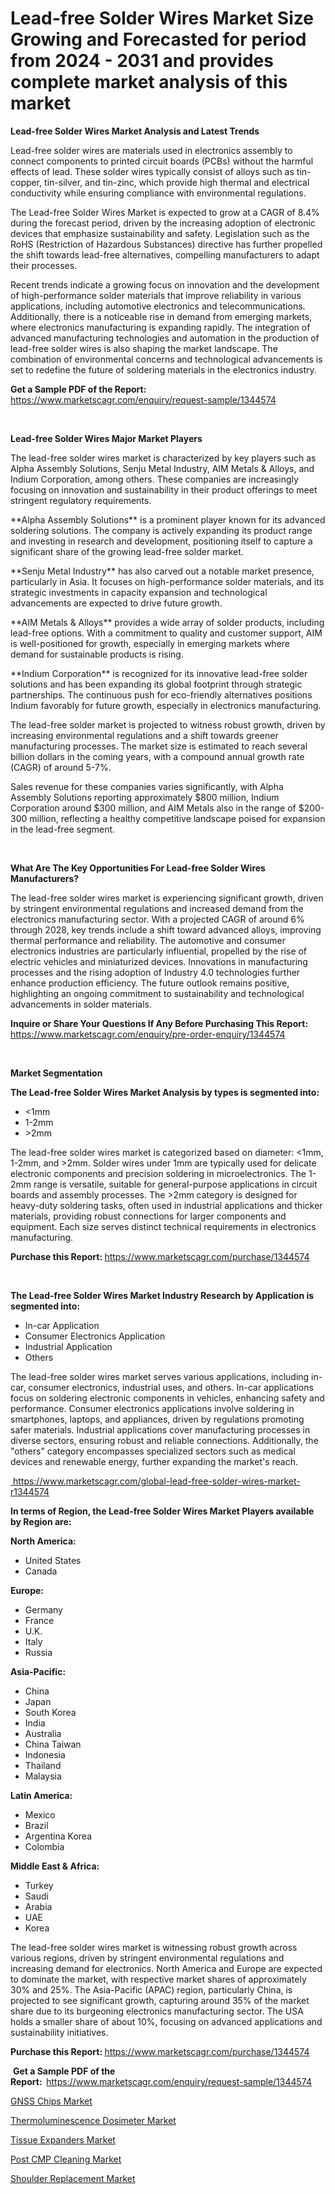 <p><h1>Lead-free Solder Wires Market Size Growing and Forecasted for period from 2024 - 2031 and provides complete market analysis of this market</h1></p><p><strong>Lead-free Solder Wires Market Analysis and Latest Trends</strong></p>
<p><p>Lead-free solder wires are materials used in electronics assembly to connect components to printed circuit boards (PCBs) without the harmful effects of lead. These solder wires typically consist of alloys such as tin-copper, tin-silver, and tin-zinc, which provide high thermal and electrical conductivity while ensuring compliance with environmental regulations.</p><p>The Lead-free Solder Wires Market is expected to grow at a CAGR of 8.4% during the forecast period, driven by the increasing adoption of electronic devices that emphasize sustainability and safety. Legislation such as the RoHS (Restriction of Hazardous Substances) directive has further propelled the shift towards lead-free alternatives, compelling manufacturers to adapt their processes.</p><p>Recent trends indicate a growing focus on innovation and the development of high-performance solder materials that improve reliability in various applications, including automotive electronics and telecommunications. Additionally, there is a noticeable rise in demand from emerging markets, where electronics manufacturing is expanding rapidly. The integration of advanced manufacturing technologies and automation in the production of lead-free solder wires is also shaping the market landscape. The combination of environmental concerns and technological advancements is set to redefine the future of soldering materials in the electronics industry.</p></p>
<p><strong>Get a Sample PDF of the Report:&nbsp;</strong> <a href="https://www.marketscagr.com/enquiry/request-sample/1344574?utm_campaign=1259&utm_medium=2&utm_source=Github&utm_content=ia&utm_term=30092024&utm_id=lead-free-solder-wires">https://www.marketscagr.com/enquiry/request-sample/1344574</a></p>
<p>&nbsp;</p>
<p><strong>Lead-free Solder Wires Major Market Players</strong></p>
<p><p>The lead-free solder wires market is characterized by key players such as Alpha Assembly Solutions, Senju Metal Industry, AIM Metals & Alloys, and Indium Corporation, among others. These companies are increasingly focusing on innovation and sustainability in their product offerings to meet stringent regulatory requirements.</p><p>**Alpha Assembly Solutions** is a prominent player known for its advanced soldering solutions. The company is actively expanding its product range and investing in research and development, positioning itself to capture a significant share of the growing lead-free solder market. </p><p>**Senju Metal Industry** has also carved out a notable market presence, particularly in Asia. It focuses on high-performance solder materials, and its strategic investments in capacity expansion and technological advancements are expected to drive future growth. </p><p>**AIM Metals & Alloys** provides a wide array of solder products, including lead-free options. With a commitment to quality and customer support, AIM is well-positioned for growth, especially in emerging markets where demand for sustainable products is rising.</p><p>**Indium Corporation** is recognized for its innovative lead-free solder solutions and has been expanding its global footprint through strategic partnerships. The continuous push for eco-friendly alternatives positions Indium favorably for future growth, especially in electronics manufacturing.</p><p>The lead-free solder market is projected to witness robust growth, driven by increasing environmental regulations and a shift towards greener manufacturing processes. The market size is estimated to reach several billion dollars in the coming years, with a compound annual growth rate (CAGR) of around 5-7%.</p><p>Sales revenue for these companies varies significantly, with Alpha Assembly Solutions reporting approximately $800 million, Indium Corporation around $300 million, and AIM Metals also in the range of $200-300 million, reflecting a healthy competitive landscape poised for expansion in the lead-free segment.</p></p>
<p>&nbsp;</p>
<p><strong>What Are The Key Opportunities For Lead-free Solder Wires Manufacturers?</strong></p>
<p><p>The lead-free solder wires market is experiencing significant growth, driven by stringent environmental regulations and increased demand from the electronics manufacturing sector. With a projected CAGR of around 6% through 2028, key trends include a shift toward advanced alloys, improving thermal performance and reliability. The automotive and consumer electronics industries are particularly influential, propelled by the rise of electric vehicles and miniaturized devices. Innovations in manufacturing processes and the rising adoption of Industry 4.0 technologies further enhance production efficiency. The future outlook remains positive, highlighting an ongoing commitment to sustainability and technological advancements in solder materials.</p></p>
<p><strong>Inquire or Share Your Questions If Any Before Purchasing This Report:</strong> <a href="https://www.marketscagr.com/enquiry/pre-order-enquiry/1344574?utm_campaign=1259&utm_medium=2&utm_source=Github&utm_content=ia&utm_term=30092024&utm_id=lead-free-solder-wires">https://www.marketscagr.com/enquiry/pre-order-enquiry/1344574</a></p>
<p>&nbsp;</p>
<p><strong>Market Segmentation</strong></p>
<p><strong>The Lead-free Solder Wires Market Analysis by types is segmented into:</strong></p>
<p><ul><li><1mm</li><li>1-2mm</li><li>>2mm</li></ul></p>
<p><p>The lead-free solder wires market is categorized based on diameter: <1mm, 1-2mm, and >2mm. Solder wires under 1mm are typically used for delicate electronic components and precision soldering in microelectronics. The 1-2mm range is versatile, suitable for general-purpose applications in circuit boards and assembly processes. The >2mm category is designed for heavy-duty soldering tasks, often used in industrial applications and thicker materials, providing robust connections for larger components and equipment. Each size serves distinct technical requirements in electronics manufacturing.</p></p>
<p><strong>Purchase this Report:&nbsp;</strong><a href="https://www.marketscagr.com/purchase/1344574?utm_campaign=1259&utm_medium=2&utm_source=Github&utm_content=ia&utm_term=30092024&utm_id=lead-free-solder-wires">https://www.marketscagr.com/purchase/1344574</a></p>
<p>&nbsp;</p>
<p><strong>The Lead-free Solder Wires Market Industry Research by Application is segmented into:</strong></p>
<p><ul><li>In-car Application</li><li>Consumer Electronics Application</li><li>Industrial Application</li><li>Others</li></ul></p>
<p><p>The lead-free solder wires market serves various applications, including in-car, consumer electronics, industrial uses, and others. In-car applications focus on soldering electronic components in vehicles, enhancing safety and performance. Consumer electronics applications involve soldering in smartphones, laptops, and appliances, driven by regulations promoting safer materials. Industrial applications cover manufacturing processes in diverse sectors, ensuring robust and reliable connections. Additionally, the "others" category encompasses specialized sectors such as medical devices and renewable energy, further expanding the market's reach.</p></p>
<p><a href="https://www.marketscagr.com/global-lead-free-solder-wires-market-r1344574?utm_campaign=1259&utm_medium=2&utm_source=Github&utm_content=ia&utm_term=30092024&utm_id=lead-free-solder-wires">&nbsp;https://www.marketscagr.com/global-lead-free-solder-wires-market-r1344574</a></p>
<p><strong>In terms of Region, the Lead-free Solder Wires Market Players available by Region are:</strong></p>
<p>
    <p> <strong> North America: </strong>
        <ul>
            <li>United States</li>
            <li>Canada</li>
        </ul>
        </p> 
    <p> <strong> Europe: </strong>
        <ul>
            <li>Germany</li>
            <li>France</li>
            <li>U.K.</li>
            <li>Italy</li>
            <li>Russia</li>
        </ul>
        </p> 
    <p> <strong> Asia-Pacific: </strong>
        <ul>
            <li>China</li>
            <li>Japan</li>
            <li>South Korea</li>
            <li>India</li>
            <li>Australia</li>
            <li>China Taiwan</li>
            <li>Indonesia</li>
            <li>Thailand</li>
            <li>Malaysia</li>
        </ul>
        </p> 
    <p> <strong> Latin America: </strong>
        <ul>
            <li>Mexico</li>
            <li>Brazil</li>
            <li>Argentina Korea</li>
            <li>Colombia</li>
        </ul>
        </p> 
    <p> <strong> Middle East & Africa: </strong>
        <ul>
            <li>Turkey</li>
            <li>Saudi</li>
            <li>Arabia</li>
            <li>UAE</li>
            <li>Korea</li>
        </ul>
    </p>
    </p>
<p><p>The lead-free solder wires market is witnessing robust growth across various regions, driven by stringent environmental regulations and increasing demand for electronics. North America and Europe are expected to dominate the market, with respective market shares of approximately 30% and 25%. The Asia-Pacific (APAC) region, particularly China, is projected to see significant growth, capturing around 35% of the market share due to its burgeoning electronics manufacturing sector. The USA holds a smaller share of about 10%, focusing on advanced applications and sustainability initiatives.</p></p>
<p><strong>Purchase this Report: </strong><a href="https://www.marketscagr.com/purchase/1344574?utm_campaign=1259&utm_medium=2&utm_source=Github&utm_content=ia&utm_term=30092024&utm_id=lead-free-solder-wires">https://www.marketscagr.com/purchase/1344574</a></p>
<p>&nbsp;<strong>Get a Sample PDF of the Report:&nbsp;&nbsp;</strong><a href="https://www.marketscagr.com/enquiry/request-sample/1344574?utm_campaign=1259&utm_medium=2&utm_source=Github&utm_content=ia&utm_term=30092024&utm_id=lead-free-solder-wires">https://www.marketscagr.com/enquiry/request-sample/1344574</a></p>
<p><strong></strong></p>
<p><p><a href="https://issuu.com/reportprime-2/docs/gnss-chips-market-size-2030.pptx_7cb3fec64159b5?utm_campaign=1259&utm_medium=2&utm_source=Github&utm_content=ia&utm_term=30092024&utm_id=lead-free-solder-wires">GNSS Chips Market</a></p><p><a href="https://www.linkedin.com/pulse/what-innovations-shaping-thermoluminescence-dosimeter-3exze?utm_campaign=1259&utm_medium=2&utm_source=Github&utm_content=ia&utm_term=30092024&utm_id=lead-free-solder-wires">Thermoluminescence Dosimeter Market</a></p><p><a href="https://www.linkedin.com/pulse/what-innovations-market-trends-shaping-tissue-expanders-see-market-c6bbf?utm_campaign=1259&utm_medium=2&utm_source=Github&utm_content=ia&utm_term=30092024&utm_id=lead-free-solder-wires">Tissue Expanders Market</a></p><p><a href="https://issuu.com/reportprime-2/docs/post-cmp-cleaning-market-size-2030._64fcd937a9f737?utm_campaign=1259&utm_medium=2&utm_source=Github&utm_content=ia&utm_term=30092024&utm_id=lead-free-solder-wires">Post CMP Cleaning Market</a></p><p><a href="https://www.linkedin.com/pulse/insights-shoulder-replacement-market-size-which-expanding-fmmqf?utm_campaign=1259&utm_medium=2&utm_source=Github&utm_content=ia&utm_term=30092024&utm_id=lead-free-solder-wires">Shoulder Replacement Market</a></p></p>